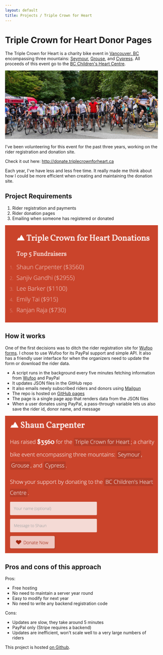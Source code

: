 ```yaml
---
layout: default
title: Projects / Triple Crown for Heart
---
```


# Triple Crown for Heart Donor Pages

The Triple Crown for Heart is a charity bike event in [Vancouver, BC](https://en.wikipedia.org/wiki/Vancouver) encompassing three mountains: [Seymour](https://en.wikipedia.org/wiki/Mount_Seymour), [Grouse](https://en.wikipedia.org/wiki/Grouse_Mountain), and [Cypress](https://en.wikipedia.org/wiki/Cypress_Mountain_Ski_Area). All proceeds of this event go to the [BC Children's Heart Centre](http://www.bcchildrens.ca/our-services/clinics/childrens-heart-centre).

![Triple crown for heart](/images/projects_triplecrownforheart1.jpg)

I've been volunteering for this event for the past three years, working on the  rider registration and donation site.

Check it out here: <http://donate.triplecrownforheart.ca>

Each year, I've have less and less free time. It really made me think about how I could be more efficient when creating and maintaining the donation site.

## Project Requirements

1. Rider registration and payments
2. Rider donation pages
3. Emailing when someone has registered or donated


![Triple crown for heart - rider page](/images/projects_triplecrownforheart2.png)


## How it works

One of the first decisions was to ditch the rider registration site for [Wufoo forms](https://www.wufoo.com/). I chose to use Wufoo for its PayPal support and simple API. It also has a friendly user interface for when the organizers need to update the form or download the rider data.

- A script runs in the background every five minutes fetching information from [Wufoo](https://www.wufoo.com/) and PayPal
- It updates JSON files in the GitHub repo
- It also emails newly subscribed riders and donors using [Mailgun](https://www.mailgun.com/)
- The repo is hosted on [GitHub pages](https://pages.github.com/)
- The page is a single page app that renders data from the JSON files
- When a user donates using PayPal, a pass-through variable lets us also save the rider id, donor name, and message


![Triple crown for heart - rider page](/images/projects_triplecrownforheart3.png)


## Pros and cons of this approach

Pros:

- Free hosting
- No need to maintain a server year round
- Easy to modify for next year
- No need to write any backend registration code

Cons:

- Updates are slow, they take around 5 minutes
- PayPal only (Stripe requires a backend)
- Updates are inefficient, won't scale well to a very large numbers of riders

This project is hosted [on Github](https://github.com/csytan/triplecrownforheart).


